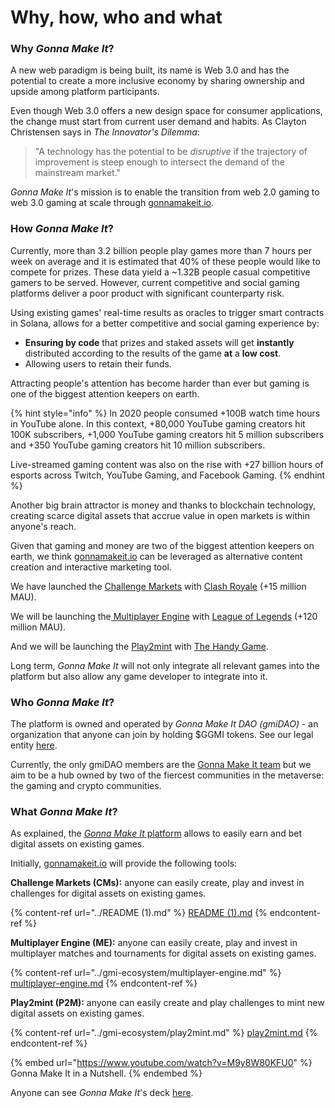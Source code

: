 # Why, how, who and what

### Why _Gonna Make It_?

A new web paradigm is being built, its name is Web 3.0 and has the potential to create a more inclusive economy by sharing ownership and upside among platform participants.

Even though Web 3.0 offers a new design space for consumer applications, the change must start from current user demand and habits. As Clayton Christensen says in _The Innovator's Dilemma_:

> "A technology has the potential to be _disruptive_ if the trajectory of improvement is steep enough to intersect the demand of the mainstream market."

_Gonna Make It_'s mission is to enable the transition from web 2.0 gaming to web 3.0 gaming at scale through [gonnamakeit.io](https://gonnamakeit.io).

### How _Gonna Make It_?

Currently, more than 3.2 billion people play games more than 7 hours per week on average and it is estimated that 40% of these people would like to compete for prizes. These data yield a \~1.32B people casual competitive gamers to be served. However, current competitive and social gaming platforms deliver a poor product with significant counterparty risk.

Using existing games' real-time results as oracles to trigger smart contracts in Solana, allows for a better competitive and social gaming experience by:

* **Ensuring by code** that prizes and staked assets will get **instantly** distributed according to the results of the game **at** a **low cost**.
* Allowing users to retain their funds.

Attracting people's attention has become harder than ever but gaming is one of the biggest attention keepers on earth.

{% hint style="info" %}
In 2020 people consumed +100B watch time hours in YouTube alone. In this context, +80,000 YouTube gaming creators hit 100K subscribers​, +1,000 YouTube gaming creators hit 5 million subscribers​ and +350 YouTube gaming creators hit 10 million subscribers​.

Live-streamed gaming content was also on the rise​ with +27 billion hours of esports across Twitch, YouTube Gaming, and Facebook Gaming.
{% endhint %}

Another big brain attractor is money and thanks to blockchain technology, creating scarce digital assets that accrue value in open markets is within anyone's reach.

Given that gaming and money are two of the biggest attention keepers on earth, we think [gonnamakeit.io](https://gonnamakeit.io) can be leveraged as alternative content creation and interactive marketing tool.

We have launched the [Challenge Markets](https://gonnamakeit.gitbook.io/gonna-make-it/gmi-ecosystem/challenge-markets) with [Clash Royale](https://activeplayer.io/clash-royale/) (+15 million MAU).

We will be launching the[ Multiplayer Engine](https://gonnamakeit.gitbook.io/gonna-make-it/gmi-ecosystem/multiplayer-engine) with [League of Legends](https://activeplayer.io/league-of-legends/) (+120 million MAU).

And we will be launching the [Play2mint](https://gonnamakeit.gitbook.io/gonna-make-it/gmi-ecosystem/play2mint) with [The Handy Game](https://gonnamakeit.gitbook.io/gonna-make-it/handy-game/overview).

Long term, _Gonna Make It_ will not only integrate all relevant games into the platform but also allow any game developer to integrate into it.

### Who _Gonna Make It_?

The platform is owned and operated by _Gonna Make It DAO (gmiDAO)_ - an organization that anyone can join by holding $GGMI tokens. See our legal entity [here](https://find-and-update.company-information.service.gov.uk/company/13803149).

Currently, the only gmiDAO members are the [Gonna Make It team](https://gonnamakeit.io/about) but we aim to be a hub owned by two of the fiercest communities in the metaverse: the gaming and crypto communities.

### What _Gonna Make It_?

As explained, the [_Gonna Make It_ platform](https://gonnamakeit.io) allows to easily earn and bet digital assets on existing games.

Initially, [gonnamakeit.io](https://gonnamakeit.io) will provide the following tools:

**Challenge Markets (CMs):** anyone can easily create, play and invest in challenges for digital assets on existing games.

{% content-ref url="../README (1).md" %}
[README (1).md](<../README (1).md>)
{% endcontent-ref %}

**Multiplayer Engine (ME):** anyone can easily create, play and invest in multiplayer matches and tournaments for digital assets on existing games.

{% content-ref url="../gmi-ecosystem/multiplayer-engine.md" %}
[multiplayer-engine.md](../gmi-ecosystem/multiplayer-engine.md)
{% endcontent-ref %}

**Play2mint (P2M):** anyone can easily create and play challenges to mint new digital assets on existing games.

{% content-ref url="../gmi-ecosystem/play2mint.md" %}
[play2mint.md](../gmi-ecosystem/play2mint.md)
{% endcontent-ref %}

{% embed url="https://www.youtube.com/watch?v=M9y8W80KFU0" %}
Gonna Make It in a Nutshell.
{% endembed %}

Anyone can see _Gonna Make It_'s deck [here](https://upm365-my.sharepoint.com/:p:/r/personal/m\_cores\_alumnos\_upm\_es/\_layouts/15/doc2.aspx?sourcedoc=%7Bdacec1ce-e6d9-4afd-9fd2-0ff26034b2be%7D\&action=default\&PreviousSessionID=42684f85-cb2f-f578-deb3-3eba43e1d611\&cid=64408e44-e186-4d09-a1c9-0c32d63af523).
